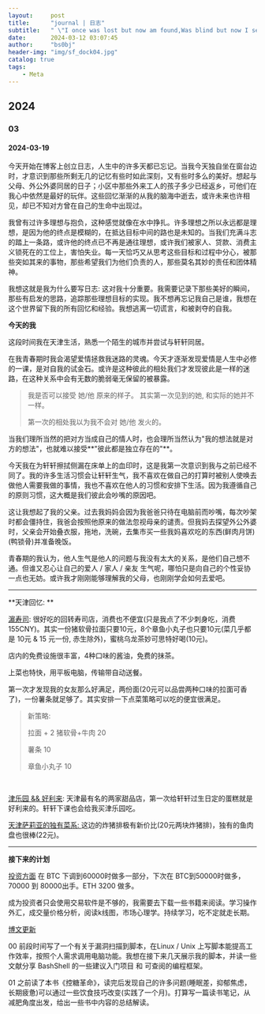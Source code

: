 ```yaml
---
layout:     post
title:      "journal | 日志"
subtitle:   " \"I once was lost but now am found,Was blind but now I see. \""
date:       2024-03-12 03:07:45
author:     "bs0bj"
header-img: "img/sf_dock04.jpg"
catalog: true
tags:
    - Meta
---
```


## 2024

### 03

#### 2024-03-19

今天开始在博客上创立日志，人生中的许多天都已忘记。当我今天独自坐在窗台边时，才意识到那些所剩无几的记忆有些时如此深刻，又有些时多么的美好。想起与父母、外公外婆同居的日子；小区中那些外来工人的孩子多少已经返乡，可他们在我心中依然是最好的玩伴。这些回忆渐渐的从我的脑海中逝去，或许未来也许相见，却已不知对方曾在自己的生命中出现过。

我曾有过许多理想与抱负，这种感觉就像在水中挣扎。许多理想之所以永远都是理想，是因为他的终点是模糊的，在抵达目标中间的路也是未知的。当我们充满斗志的踏上一条路，或许他的终点已不再是通往理想，或许我们被家人、贷款、消费主义锁死在的工位上，害怕失业。每一天恰巧又从思考这些目标和过程中分心，被那些突如其来的事物，那些希望我们为他们负责的人，那些莫名其妙的责任和团体精神。

我想这就是我为什么要写日志: 这对我十分重要。我需要记录下那些美好的瞬间，那些有启发的思路，追踪那些理想目标的实现。我不想再忘记我自己是谁，我想在这个世界留下我的所有回忆和经验。我想逃离一切谎言，和被剥夺的自我。

**今天的我**

这段时间我在天津生活，熟悉一个陌生的城市并尝试与轩轩同居。

在我青春期时我会渴望爱情拯救我迷路的灵魂。今天才逐渐发现爱情是人生中必修的一课，是对自我的试金石。或许是这种彼此的相处我们才发现彼此是一样的迷路，在这种关系中会有无数的脆弱毫无保留的被暴露。

> 我是否可以接受 她/他 原来的样子。
其实第一次见到的她, 和实际的她并不一样。
> 
> 第一次的相处我以为我不会对 她/他 发火的。

当我们理所当然的把对方当成自己的情人时，也会理所当然认为"我的想法就是对方的想法"，也就难以接受**"彼此都是独立存在的"**。

今天我在为轩轩擦拭侧漏在床单上的血印时，这是我第一次意识到我与之前已经不同了。我的许多生活习惯会让轩轩生气，我不喜欢在做自己的打算时被别人使唤去做他人需要我做的事情，我也不喜欢在他人的习惯和安排下生活。因为我遵循自己的原则习惯，这大概是我们彼此会吵嘴的原因吧。

这让我想起了我的父亲。过去我妈妈会因为我爸爸只待在电脑前而吵嘴，每次吵架时都会僵持住，我爸会按照他原来的做法忽视母亲的谴责。但我妈去探望外公外婆时，父亲会开始叠衣服，拖地，洗碗，去集市买一些我妈喜欢吃的东西(鲜肉月饼)(鸭锁骨)并准备晚饭。

青春期的我认为，他人生气是他人的问题与我没有太大的关系，是他们自己想不通。但谁又忍心让自己的爱人 / 家人 / 亲友 生气呢，哪怕只是向自己的个性妥协一点也无妨。或许我才刚刚能够理解我的父母，也刚刚学会如何去爱吧。

***

**天津回忆: **

<u>濵寿司</u>: 很好吃的回转寿司店，消费也不便宜(只是我点了不少刺身吃，消费155CNY)。其实一份猪软骨拉面只要10元，8个章鱼小丸子也只要10元(菜几乎都是 10元 & 15 元一份, 赤生除外)，蜜桃乌龙茶妙可思特好喝(10元)。

店内的免费设施很丰富，4种口味的酱油，免费的抹茶。

上菜也特快，用平板电脑，传输带自动送餐。

第一次才发现我的女友那么好满足，两份面(20元可以品尝两种口味的拉面可香了)，一份薯条就足够了。其实安排一下点菜策略可以吃的便宜很满足。

> 新策略:
> 
> 拉面 + 2 猪软骨+牛肉 20
> 
> 薯条 10
> 
> 章鱼小丸子 10

<br/>

<u>津乐园 && 好利来</u>: 天津最有名的两家甜品店，第一次给轩轩过生日定的蛋糕就是好利来的。轩轩下课也会给我买津乐园吃。

<u>天津萨莉亚的独有菜系: </u>这边的炸猪排极有新价比(20元两块炸猪排)，独有的鱼肉盘也很棒(22元)。

***

**接下来的计划**

<u>投资方面</u>
在 BTC 下调到60000时做多一部分，下次在 BTC到50000时做多，70000 到 80000出手。ETH 3200 做多。

成为投资者只会使用交易软件是不够的，我需要去下载一些书籍来阅读。学习操作外汇，成交量价格分析，阅读k线图，市场心理学。持续学习，吃不定就走长期。

<u>博文更新</u>

00
前段时间写了一个有关于漏洞扫描到脚本，在Linux / Unix 上写脚本能提高工作效率，按照个人需求调用电脑功能。我想在接下来几天展示我的脚本，并读一些文献分享 BashShell 的一些建议入门项目 和 可查阅的编程框架。

01
之前读了本书《控糖革命》，读完后发现自己的许多问题(睡眠差，抑郁焦虑，长期疲惫)可以通过一些饮食技巧改变(实践了一个月)。打算写一篇读书笔记，从减肥角度出发，给出一些书中内容的总结解读。